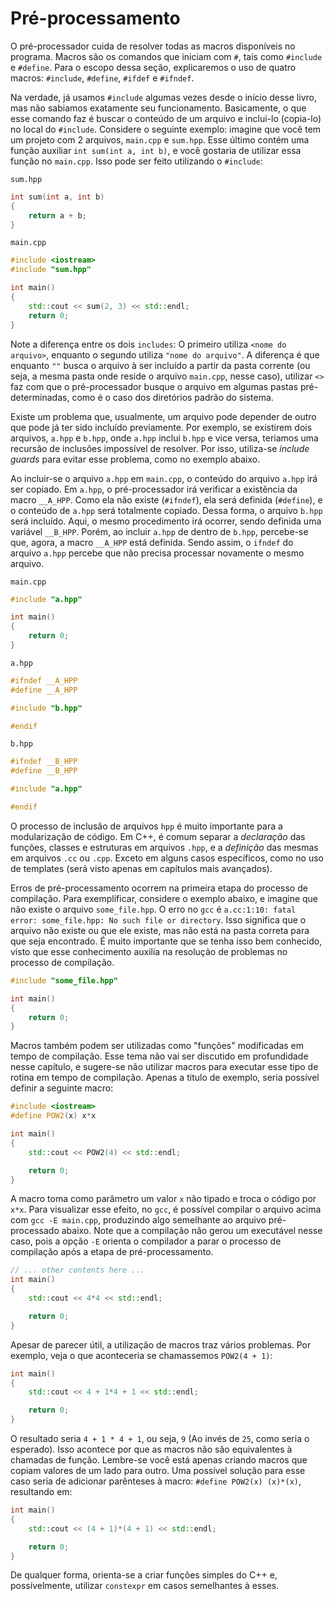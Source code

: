 Pré-processamento
===

O pré-processador cuida de resolver todas as macros disponíveis no programa.
Macros são os comandos que iniciam com `#`, tais como `#include` e `#define`.
Para o escopo dessa seção, explicaremos o uso de quatro macros: `#include`, `#define`, `#ifdef` e `#ifndef`.

Na verdade, já usamos `#include` algumas vezes desde o início desse livro, mas não sabiamos exatamente seu funcionamento.
Basicamente, o que esse comando faz é buscar o conteúdo de um arquivo e inclui-lo (copia-lo) no local do `#include`.
Considere o seguinte exemplo: imagine que você tem um projeto com 2 arquivos, `main.cpp` e `sum.hpp`. Esse
último contém uma função auxiliar `int sum(int a, int b)`, e você gostaria de utilizar essa função no `main.cpp`. Isso pode
ser feito utilizando o `#include`:

`sum.hpp`
```cpp
int sum(int a, int b)
{
    return a + b;
}
```

`main.cpp`
```cpp
#include <iostream>
#include "sum.hpp"

int main()
{
    std::cout << sum(2, 3) << std::endl;
    return 0;
}
```

Note a diferença entre os dois `includes`: O primeiro utiliza `<nome do arquivo>`, enquanto o segundo utiliza
`"nome do arquivo"`. A diferença é que enquanto `""` busca o arquivo à ser incluído a partir da pasta corrente (ou seja,
a mesma pasta onde reside o arquivo `main.cpp`, nesse caso), utilizar `<>` faz com que o pré-processador busque o arquivo
em algumas pastas pré-determinadas, como é o caso dos diretórios padrão do sistema.

Existe um problema que, usualmente, um arquivo pode depender de outro que pode já ter sido incluído previamente.
Por exemplo, se existirem dois arquivos, `a.hpp` e `b.hpp`, onde `a.hpp` inclui `b.hpp` e vice versa, teriamos uma
recursão de inclusões impossível de resolver. Por isso, utiliza-se _include guards_ para evitar esse problema, como no
exemplo abaixo.

Ao incluir-se o arquivo `a.hpp` em `main.cpp`, o conteúdo do arquivo `a.hpp` irá ser copiado. Em `a.hpp`,
o pré-processador irá verificar a existência da macro `__A_HPP`. Como ela não existe (`#ifndef`), ela será definida (`#define`),
e o conteúdo de `a.hpp` será totalmente copiado. Dessa forma, o arquivo `b.hpp` será incluído. Aqui, o mesmo procedimento
irá ocorrer, sendo definida uma variável `__B_HPP`. Porém, ao incluir `a.hpp` de dentro de `b.hpp`, percebe-se que, agora,
a macro `__A_HPP` está definida. Sendo assim, o `ifndef` do arquivo `a.hpp` percebe que não precisa processar novamente
o mesmo arquivo.

`main.cpp`
```cpp
#include "a.hpp"

int main()
{
    return 0;
}
```

`a.hpp`
```cpp
#ifndef __A_HPP
#define __A_HPP

#include "b.hpp"

#endif
```

`b.hpp`
```cpp
#ifndef __B_HPP
#define __B_HPP

#include "a.hpp"

#endif
```

O processo de inclusão de arquivos `hpp` é muito importante para a modularização de código.
Em C++, é comum separar a _declaração_ das funções, classes e estruturas em arquivos `.hpp`, e a _definição_ das mesmas
em arquivos `.cc` ou `.cpp`. Exceto em alguns casos específicos, como no uso de templates (será visto apenas em
capítulos mais avançados).

Erros de pré-processamento ocorrem na primeira etapa do processo de compilação. Para exemplificar, considere o exemplo
abaixo, e imagine que não existe o arquivo `some_file.hpp`. O erro no `gcc` é `a.cc:1:10: fatal error: some_file.hpp: No such file or directory`.
Isso significa que o arquivo não existe ou que ele existe, mas não está na pasta correta para que seja encontrado. É
muito importante que se tenha isso bem conhecido, visto que esse conhecimento auxilia na resolução de problemas no processo
de compilação.

```cpp
#include "some_file.hpp"

int main()
{
    return 0;
}
```

Macros também podem ser utilizadas como "funções" modificadas em tempo de compilação. Esse tema não vai ser discutido em
profundidade nesse capítulo, e sugere-se não utilizar macros para executar esse tipo de rotina em tempo de compilação.
Apenas a titulo de exemplo, seria possível definir a seguinte macro:

```cpp
#include <iostream>
#define POW2(x) x*x

int main()
{
    std::cout << POW2(4) << std::endl;

    return 0;
}
```

A macro toma como parâmetro um valor `x` não tipado e troca o código por `x*x`. Para visualizar esse efeito, no `gcc`,
é possível compilar o arquivo acima com `gcc -E main.cpp`, produzindo algo semelhante ao arquivo pré-processado abaixo.
Note que a compilação não gerou um executável nesse caso, pois a opção `-E` orienta o compilador a parar o processo de
compilação após a etapa de pré-processamento.

```cpp
// ... other contents here ...
int main()
{
    std::cout << 4*4 << std::endl;

    return 0;
}
```

Apesar de parecer útil, a utilização de macros traz vários problemas. Por exemplo, veja o que aconteceria se chamassemos
`POW2(4 + 1)`:

```cpp
int main()
{
    std::cout << 4 + 1*4 + 1 << std::endl;

    return 0;
}
```

O resultado seria `4 + 1 * 4 + 1`, ou seja, `9` (Ao invés de `25`, como seria o esperado). Isso acontece por que as
macros não são equivalentes à chamadas de função. Lembre-se você está apenas criando macros que copiam valores de um
lado para outro. Uma possível solução para esse caso seria de adicionar parênteses à macro: `#define POW2(x) (x)*(x)`,
resultando em:

```cpp
int main()
{
    std::cout << (4 + 1)*(4 + 1) << std::endl;

    return 0;
}
```

De qualquer forma, orienta-se a criar funções simples do C++ e, possívelmente, utilizar `constexpr` em casos semelhantes
à esses.